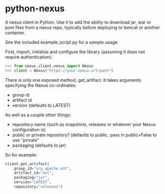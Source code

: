 python-nexus
============

A nexus client in Python. Use it to add the ability to download jar, war or pom files from a nexus repo, typically before deploying to tomcat or another container.

See the included example_script.py for a sample usage.

First, import, initialize and configure the library (assuming it does not require authentication):
```python
>>> from nexus_client.nexus import Nexus
>>> client = Nexus("https://your.nexus.url/path")
```

There is only one exposed method, get_artifact. It takes arguments specifying the Nexus co-ordinates:

* group id
* artifact id
* version (defaults to LATEST)

As well as a couple other things:

* repository name (such as snapshots, releases or whatever your Nexus configuration is)
* public or private repository? (defaults to public, pass in public=False to use "private"
* packaging (defaults to jar)

So for example:
```python
client.get_artifact(
    group_id="org.apache.ant",
    artifact_id="ant",
    packaging="jar",
    version="LATEST",
    repository="releases")
